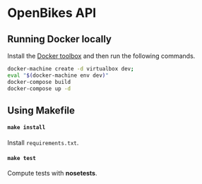 # OpenBikes API

## Running Docker locally

Install the [Docker toolbox](https://www.docker.com/products/docker-toolbox) and then run the following commands.

```sh
docker-machine create -d virtualbox dev;
eval "$(docker-machine env dev)"
docker-compose build
docker-compose up -d
```


## Using Makefile

#### `make install`

Install `requirements.txt`.

#### `make test`

Compute tests with **nosetests**.